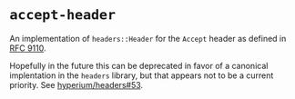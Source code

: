 # `accept-header`

An implementation of `headers::Header` for the `Accept` header as defined in [RFC 9110](https://www.rfc-editor.org/rfc/rfc9110#name-accept).

Hopefully in the future this can be deprecated in favor of a canonical implentation in the `headers` library, but that appears not to be a current priority. See [hyperium/headers#53](https://github.com/hyperium/headers/issues/53).
